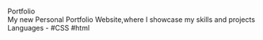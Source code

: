 <br>
   Portfolio
<br>
My new Personal Portfolio Website,where I showcase my skills and
projects

<br>
Languages - #CSS #html
